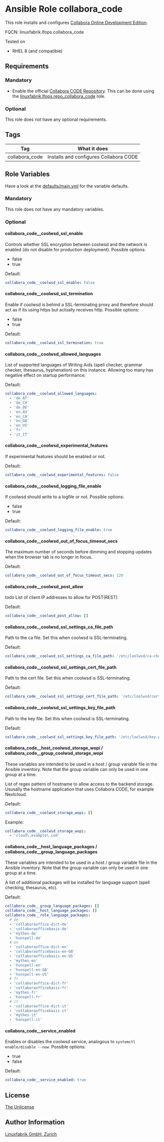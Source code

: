 # Ansible Role collabora_code

This role installs and configures [Collabora Online Development Edition](https://www.collaboraoffice.com/code/).

FQCN: linuxfabrik.lfops.collabora_code

Tested on

* RHEL 8 (and compatible)


## Requirements

### Mandatory

* Enable the official [Collabora CODE Repository](https://docs.fedoraproject.org/en-US/collabora_code/). This can be done using the [linuxfabrik.lfops.repo_collabora_code](https://github.com/Linuxfabrik/lfops/tree/main/roles/repo_collabora_code) role.


### Optional

This role does not have any optional requirements.


## Tags

| Tag            | What it does                           |
| ---            | ------------                           |
| collabora_code | Installs and configures Collabora CODE |


## Role Variables

Have a look at the [defaults/main.yml](https://github.com/Linuxfabrik/lfops/blob/main/roles/collabora_code/defaults/main.yml) for the variable defaults.


### Mandatory

This role does not have any mandatory variables.


### Optional

#### collabora_code__coolwsd_ssl_enable

Controls whether SSL encryption between coolwsd and the network is enabled (do not disable for production deployment). Possible options:

* false
* true

Default:
```yaml
collabora_code__coolwsd_ssl_enable: false
```


#### collabora_code__coolwsd_ssl_termination

Enable if coolwsd is behind a SSL-terminating proxy and therefore should act as if its using https but actually receives http. Possible options:

* false
* true

Default:
```yaml
collabora_code__coolwsd_ssl_termination: true
```


#### collabora_code__coolwsd_allowed_languages

List of supported languages of Writing Aids (spell checker, grammar checker, thesaurus, hyphenation) on this instance. Allowing too many has negative effect on startup performance.

Default:
```yaml
collabora_code__coolwsd_allowed_languages:
  - 'de_AT'
  - 'de_CH'
  - 'de_DE'
  - 'en_AU'
  - 'en_CA'
  - 'en_GB'
  - 'en_US'
  - 'fr'
  - 'it_IT'
```

#### collabora_code__coolwsd_experimental_features

If experimental features should be enabled or not.

Default:
```yaml
collabora_code__coolwsd_experimental_features: false
```



#### collabora_code__coolwsd_logging_file_enable

If coolwsd should write to a logfile or not. Possible options:

* false
* true


Default:
```yaml
collabora_code__coolwsd_logging_file_enable: true
```


#### collabora_code__coolwsd_out_of_focus_timeout_secs

The maximum number of seconds before dimming and stopping updates when the browser tab is no longer in focus.

Default:
```yaml
collabora_code__coolwsd_out_of_focus_timeout_secs: 120
```


#### collabora_code__coolwsd_post_allow

todo
List of client IP addresses to allow for POST(REST).

Default:
```yaml
collabora_code__coolwsd_post_allow: []
```


#### collabora_code__coolwsd_ssl_settings_ca_file_path

Path to the ca file. Set this when coolwsd is SSL-terminating.

Default:
```yaml
collabora_code__coolwsd_ssl_settings_ca_file_path: '/etc/loolwsd/ca-chain.cert.pem'
```


#### collabora_code__coolwsd_ssl_settings_cert_file_path

Path to the cert file. Set this when coolwsd is SSL-terminating.

Default:
```yaml
collabora_code__coolwsd_ssl_settings_cert_file_path: '/etc/loolwsd/cert.pem'
```


#### collabora_code__coolwsd_ssl_settings_key_file_path

Path to the key file. Set this when coolwsd is SSL-terminating.

Default:
```yaml
collabora_code__coolwsd_ssl_settings_key_file_path: '/etc/loolwsd/key.pem'
```


#### collabora_code__host_coolwsd_storage_wopi / collabora_code__group_coolwsd_storage_wopi

These variables are intended to be used in a host / group variable file in the Ansible inventory. Note that the group variable can only be used in one group at a time.

List of regex pattern of hostname to allow access to the backend storage. Ususally the hostname application that uses Collabora CODE, for example Nextcloud.

Default:
```yaml
collabora_code__coolwsd_storage_wopi: []
```

Example:
```yaml
collabora_code__coolwsd_storage_wopi:
  - 'cloud\.example\.com'
```


#### collabora_code__host_language_packages / collabora_code__group_language_packages

These variables are intended to be used in a host / group variable file in the Ansible inventory. Note that the group variable can only be used in one group at a time.

A list of additional packages will be installed for language support (spell checking, thesaurus, etc).

Default:
```yaml
collabora_code__group_language_packages: []
collabora_code__host_language_packages: []
collabora_code__role_language_packages:
  # de
  - 'collaboraoffice-dict-de'
  - 'collaboraofficebasis-de'
  - 'mythes-de'
  - 'hunspell-de'
  # en
  - 'collaboraoffice-dict-en'
  - 'collaboraofficebasis-en-GB'
  - 'collaboraofficebasis-en-US'
  - 'mythes-en'
  - 'hunspell-en'
  - 'hunspell-en-GB'
  - 'hunspell-en-US'
  # fr
  - 'collaboraoffice-dict-fr'
  - 'collaboraofficebasis-fr'
  - 'mythes-fr'
  - 'hunspell-fr'
  # it
  - 'collaboraoffice-dict-it'
  - 'collaboraofficebasis-it'
  - 'mythes-it'
  - 'hunspell-it'
```


#### collabora_code__service_enabled

Enables or disables the coolwsd service, analogous to `systemctl enable/disable --now`. Possible options:

* true
* false

Default:
```yaml
collabora_code__service_enabled: true
```


## License

[The Unlicense](https://unlicense.org/)


## Author Information

[Linuxfabrik GmbH, Zurich](https://www.linuxfabrik.ch)
